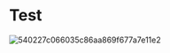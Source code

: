 # Test

![540227c066035c86aa869f677a7e11e2](https://github.com/user-attachments/assets/29e63e90-7c58-493c-a99b-9467d56e4a94)
